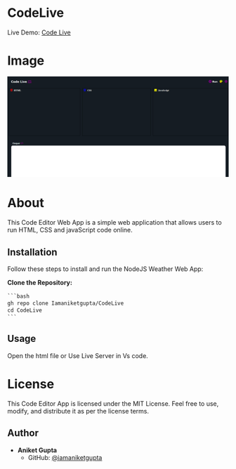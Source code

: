 # CodeLive

Live Demo: [Code Live](codeliveweb.netlify.app)

# Image

![CodeLive](codeLiveHome.png)

# About

This Code Editor Web App is a simple web application that allows users to run HTML, CSS and javaScript code online.

## Installation

Follow these steps to install and run the NodeJS Weather Web App:

 **Clone the Repository:**

    ```bash
    gh repo clone Iamaniketgupta/CodeLive
    cd CodeLive
    ```

## Usage

Open the html file or Use Live Server in Vs code.

# License

This Code Editor App is licensed under the MIT License. Feel free to use, modify, and distribute it as per the license terms.

## Author

- **Aniket Gupta**
  - GitHub: [@iamaniketgupta](https://github.com/iamaniketgupta)


